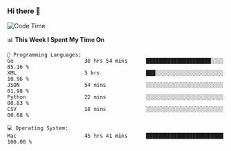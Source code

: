 ### Hi there 👋

<!--
**CrazyCollin/crazycollin** is a ✨ _special_ ✨ repository because its `README.md` (this file) appears on your GitHub profile.

Here are some ideas to get you started:

- 🔭 I’m currently working on ...
- 🌱 I’m currently learning ...
- 👯 I’m looking to collaborate on ...
- 🤔 I’m looking for help with ...
- 💬 Ask me about ...
- 📫 How to reach me: ...
- 😄 Pronouns: ...
- ⚡ Fun fact: ...
-->

<!--START_SECTION:waka-->
![Code Time](http://img.shields.io/badge/Code%20Time-2%2C745%20hrs%207%20mins-blue)

📊 **This Week I Spent My Time On** 

```text
💬 Programming Languages: 
Go                       38 hrs 54 mins      █████████████████████░░░░   85.16 % 
XML                      5 hrs               ███░░░░░░░░░░░░░░░░░░░░░░   10.96 % 
JSON                     54 mins             ░░░░░░░░░░░░░░░░░░░░░░░░░   01.98 % 
Python                   22 mins             ░░░░░░░░░░░░░░░░░░░░░░░░░   00.83 % 
CSV                      18 mins             ░░░░░░░░░░░░░░░░░░░░░░░░░   00.68 % 

💻 Operating System: 
Mac                      45 hrs 41 mins      █████████████████████████   100.00 % 
```


<!--END_SECTION:waka-->

